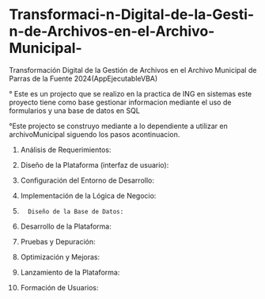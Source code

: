 # Transformaci-n-Digital-de-la-Gesti-n-de-Archivos-en-el-Archivo-Municipal-
Transformación Digital de la Gestión de Archivos en el Archivo Municipal de Parras de la Fuente 2024(AppEjecutableVBA)

° Este es un projecto que se realizo en la practica de ING en sistemas 
este proyecto tiene como base gestionar informacion mediante el uso de formularios y una base de datos en SQL 

°Este projecto se construyo mediante a lo dependiente a utilizar en archivoMunicipal siguendo los pasos acontinuacion. 



1.	Análisis de Requerimientos: 

2.	Diseño de la Plataforma (interfaz de usuario):

3.	Configuración del Entorno de Desarrollo:
 
4.	Implementación de la Lógica de Negocio:

5.       Diseño de la Base de Datos:

6.	Desarrollo de la Plataforma:

7.	Pruebas y Depuración: 

8.	Optimización y Mejoras: 

9.	Lanzamiento de la Plataforma: 

10.	Formación de Usuarios:

